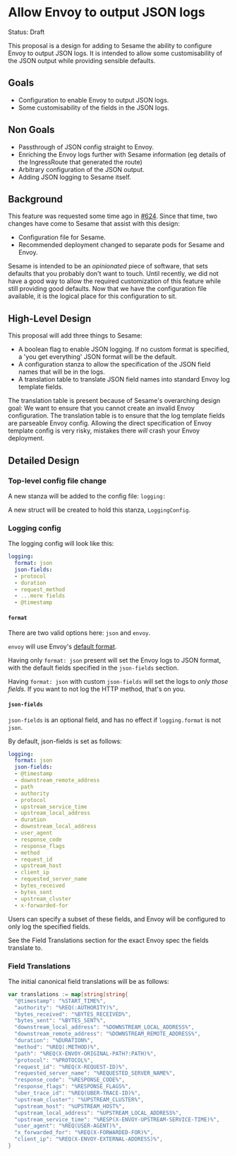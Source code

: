 # Allow Envoy to output JSON logs

Status: Draft

This proposal is a design for adding to Sesame the ability to configure Envoy to output JSON logs.
It is intended to allow some customisability of the JSON output while providing sensible defaults.

## Goals

- Configuration to enable Envoy to output JSON logs.
- Some customisability of the fields in the JSON logs.

## Non Goals

- Passthrough of JSON config straight to Envoy.
- Enriching the Envoy logs further with Sesame information (eg details of the IngressRoute that generated the route)
- Arbitrary configuration of the JSON output.
- Adding JSON logging to Sesame itself.

## Background

This feature was requested some time ago in [#624](https://github.com/projectsesame/sesame/issues/624).
Since that time, two changes have come to Sesame that assist with this design:

- Configuration file for Sesame.
- Recommended deployment changed to separate pods for Sesame and Envoy.

Sesame is intended to be an *opinionated* piece of software, that sets defaults that you probably don't want to touch.
Until recently, we did not have a good way to allow the required customization of this feature while still providing good defaults.
Now that we have the configuration file available, it is the logical place for this configuration to sit.

## High-Level Design

This proposal will add three things to Sesame:

- A boolean flag to enable JSON logging. If no custom format is specified, a 'you get everything' JSON format will be the default.
- A configuration stanza to allow the specification of the JSON field names that will be in the logs.
- A translation table to translate JSON field names into standard Envoy log template fields.

The translation table is present because of Sesame's overarching design goal:
We want to ensure that you cannot create an invalid Envoy configuration.
The translation table is to ensure that the log template fields are parseable Envoy config.
Allowing the direct specification of Envoy template config is very risky, mistakes there *will* crash your Envoy deployment.

## Detailed Design

### Top-level config file change

A new stanza will be added to the config file:
`logging:`

A new struct will be created to hold this stanza, `LoggingConfig`.

### Logging config

The logging config will look like this:

```yaml
logging:
  format: json
  json-fields:
  - protocol
  - duration
  - request_method
  - ...more fields
  - @timestamp
```

#### `format`

There are two valid options here: `json` and `envoy`.

`envoy`  will use Envoy's [default format](https://www.envoyproxy.io/docs/envoy/latest/configuration/access_log#default-format).

Having only `format: json` present will set the Envoy logs to JSON format, with the default fields specified in the `json-fields` section.

Having `format: json` with custom `json-fields` will set the logs to *only those fields*. If you want to not log the HTTP method, that's on you.

#### `json-fields`

`json-fields` is an optional field, and has no effect if `logging.format` is not `json`.

By default, json-fields is set as follows:

```yaml
logging:
  format: json
  json-fields:
  - @timestamp
  - downstream_remote_address
  - path
  - authority
  - protocol
  - upstream_service_time
  - upstream_local_address
  - duration
  - downstream_local_address
  - user_agent
  - response_code
  - response_flags
  - method
  - request_id
  - upstream_host
  - client_ip
  - requested_server_name
  - bytes_received
  - bytes_sent
  - upstream_cluster
  - x-forwarded-for
```

Users can specify a subset of these fields, and Envoy will be configured to only log the specified fields.

See the Field Translations section for the exact Envoy spec the fields translate to.

### Field Translations

The initial canonical field translations will be as follows:

```go
var translations := map[string]string{
  "@timestamp": "%START_TIME%",
  "authority": "%REQ(:AUTHORITY)%",
  "bytes_received": "%BYTES_RECEIVED%",
  "bytes_sent": "%BYTES_SENT%",
  "downstream_local_address": "%DOWNSTREAM_LOCAL_ADDRESS%",
  "downstream_remote_address": "%DOWNSTREAM_REMOTE_ADDRESS%",
  "duration": "%DURATION%",
  "method": "%REQ(:METHOD)%",
  "path": "%REQ(X-ENVOY-ORIGINAL-PATH?:PATH)%",
  "protocol": "%PROTOCOL%",
  "request_id": "%REQ(X-REQUEST-ID)%",
  "requested_server_name": "%REQUESTED_SERVER_NAME%",
  "response_code": "%RESPONSE_CODE%",
  "response_flags": "%RESPONSE_FLAGS%",
  "uber_trace_id": "%REQ(UBER-TRACE-ID)%",
  "upstream_cluster": "%UPSTREAM_CLUSTER%",
  "upstream_host": "%UPSTREAM_HOST%",
  "upstream_local_address": "%UPSTREAM_LOCAL_ADDRESS%",
  "upstream_service_time": "%RESP(X-ENVOY-UPSTREAM-SERVICE-TIME)%",
  "user_agent": "%REQ(USER-AGENT)%",
  "x_forwarded_for": "%REQ(X-FORWARDED-FOR)%",
  "client_ip": "%REQ(X-ENVOY-EXTERNAL-ADDRESS)%",
}
```
